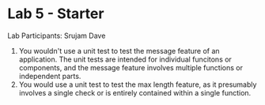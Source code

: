 # Lab 5 - Starter
Lab Participants: Srujam Dave
1. You wouldn't use a unit test to test the message feature of an application. The unit tests are intended
   for individual funcitons or components, and the message feature involves multiple functions or 
   independent parts.
2. You would use a unit test to test the max length feature, as it presumably involves a single check
   or is entirely contained within a single function.

